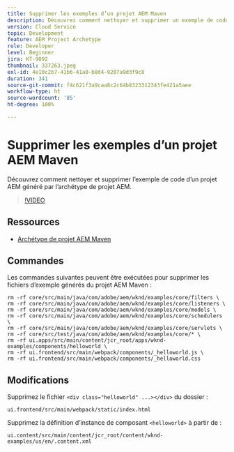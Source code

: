 ```yaml
---
title: Supprimer les exemples d’un projet AEM Maven
description: Découvrez comment nettoyer et supprimer un exemple de code d’un projet AEM généré par l’archétype de projet AEM.
version: Cloud Service
topic: Development
feature: AEM Project Archetype
role: Developer
level: Beginner
jira: KT-9092
thumbnail: 337263.jpeg
exl-id: 4e10c2b7-41b6-41a0-b8d4-9207a9d3f9c8
duration: 341
source-git-commit: f4c621f3a9caa8c2c64b8323312343fe421a5aee
workflow-type: ht
source-wordcount: '85'
ht-degree: 100%

---
```


# Supprimer les exemples d’un projet AEM Maven

Découvrez comment nettoyer et supprimer l’exemple de code d’un projet AEM généré par l’archétype de projet AEM.

>[!VIDEO](https://video.tv.adobe.com/v/337263?quality=12&learn=on)


## Ressources

+ [Archétype de projet AEM Maven](https://github.com/adobe/aem-project-archetype)

## Commandes

Les commandes suivantes peuvent être exécutées pour supprimer les fichiers d’exemple générés du projet AEM Maven :

```
rm -rf core/src/main/java/com/adobe/aem/wknd/examples/core/filters \
rm -rf core/src/main/java/com/adobe/aem/wknd/examples/core/listeners \
rm -rf core/src/main/java/com/adobe/aem/wknd/examples/core/models \
rm -rf core/src/main/java/com/adobe/aem/wknd/examples/core/schedulers \
rm -rf core/src/main/java/com/adobe/aem/wknd/examples/core/servlets \
rm -rf core/src/test/java/com/adobe/aem/wknd/examples/core/* \
rm -rf ui.apps/src/main/content/jcr_root/apps/wknd-examples/components/helloworld \
rm -rf ui.frontend/src/main/webpack/components/_helloworld.js \
rm -rf ui.frontend/src/main/webpack/components/_helloworld.css
```

## Modifications

Supprimez le fichier `<div class="helloworld" ...></div>` du dossier :

```
ui.frontend/src/main/webpack/static/index.html
```

Supprimez la définition d’instance de composant `<helloworld>` à partir de :

```
ui.content/src/main/content/jcr_root/content/wknd-examples/us/en/.content.xml
```
